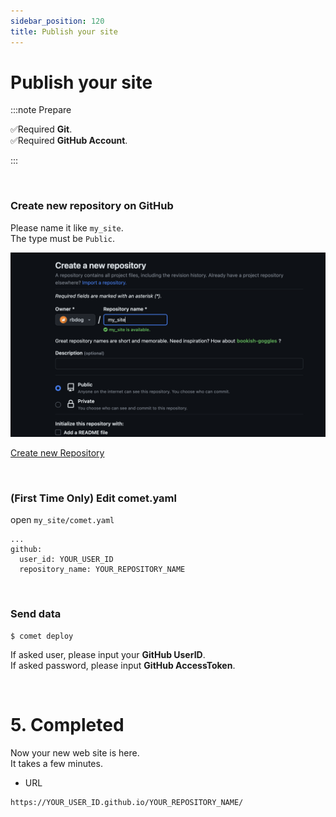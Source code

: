 ```yaml
---
sidebar_position: 120
title: Publish your site
---
```


# Publish your site

:::note Prepare

✅Required **Git**.  
✅Required **GitHub Account**.

:::

<br />

### Create new repository on GitHub

Please name it like `my_site`.  
The type must be `Public`.

![image](/dev/new-repo.png)

<a href="https://github.com/new" class='linkbutton'>Create new Repository</a>

<br />

### (First Time Only) Edit comet.yaml

open `my_site/comet.yaml`

```
...
github:
  user_id: YOUR_USER_ID
  repository_name: YOUR_REPOSITORY_NAME
```

<br />

### Send data

```
$ comet deploy
```

If asked user, please input your **GitHub UserID**.  
If asked password, please input **GitHub AccessToken**.

<br />

# 5. Completed

Now your new web site is here.  
It takes a few minutes.

- URL

```
https://YOUR_USER_ID.github.io/YOUR_REPOSITORY_NAME/
```

<br />
